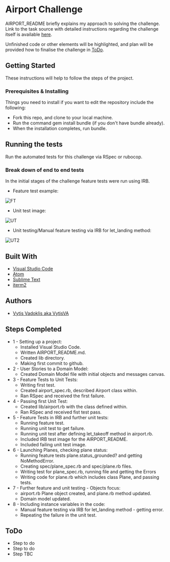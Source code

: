 # Airport Challenge

AIRPORT_README briefly explains my approach to solving the challenge. Link to the task source with detailed instructions regarding the challenge itself is available [here](https://github.com/makersacademy/airport_challenge).

Unfinished code or other elements will be highlighted, and plan will be provided how to finalise the challenge in [ToDo](#todo).


## Getting Started

These instructions will help to follow the steps of the project.

### Prerequisites & Installing

Things you need to install if you want to edit the repository include the following:

- Fork this repo, and clone to your local machine.
- Run the command gem install bundle (if you don't have bundle already).
- When the installation completes, run bundle.



## Running the tests

Run the automated tests for this challenge via RSpec or rubocop.

### Break down of end to end tests

In the initial stages of the challenge feature tests were run using IRB.

- Feature test example:

![FT](https://github.com/VytisVA/airport_challenge/blob/master/FT%20IRB.png)

- Unit test image:

![UT](https://github.com/VytisVA/airport_challenge/blob/master/UT%20RSpec.png)

- Unit testing/Manual feature testing via IRB for let_landing method:

![UT2]()

## Built With  

* [Visual Studio Code](https://code.visualstudio.com/)
* [Atom](https://atom.io/)
* [Sublime Text](https://www.sublimetext.com/)
* [iterm2](https://www.iterm2.com/)


## Authors

* [Vytis Vadoklis aka VytisVA](https://github.com/VytisVA)

## Steps Completed

- 1 - Setting up a project:
    - Installed Visual Studio Code.
    - Written AIRPORT_README.md.
    - Created lib directory.
    - Making first commit to github.
- 2 - User Stories to a Domain Model:
    - Created Domain Model file with initial objects and messages canvas.
- 3 - Feature Tests to Unit Tests:
    - Writing first test.
    - Created airport_spec.rb, described Airport class within.
    - Ran RSpec and received the first failure.
- 4 - Passing first Unit Test:
    - Created lib/airport.rb with the class defined within.
    - Ran RSpec and received fist test pass.
- 5 - Feature Tests in IRB and further unit tests:
    - Running feature test.
    - Running unit test to get failure.
    - Running unit test after defining let_takeoff method in airport.rb.
    - Included IRB test image for the AIRPORT_README.
    - Included failing unit test image.
- 6 - Launching Planes, checking plane status:
    - Running feature tests plane.status_grounded? and getting NoMethodError.
    - Creating spec/plane_spec.rb and spec/plane.rb files.
    - Writing test for plane_spec.rb, running file and getting the Errors
    - Writing code for plane.rb which includes class Plane, and passing tests.
- 7 - Further feature and unit testing - Objects focus:
    - airport.rb Plane object created, and plane.rb method updated.
    - Domain model updated.
- 8 - Including instance variables in the code:
    - Manual feature testing via IRB for let_landing method - getting error.
    - Repeating the failure in the unit test.


## ToDo

- Step to do
- Step to do
- Step TBC    
